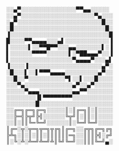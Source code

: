 ░░▄▀░░░░░░░░░░░░░░░▀▀▄▄░░░░░
░░▄▀░░░░░░░░░░░░░░░░░░░░▀▄░░░
░▄▀░░░░░░░░░░░░░░░░░░░░░░░█░░
░█░░░░░░░░░░░░░░░░░░░░░░░░░█░
▐░░░░░░░░░░░░░░░░░░░░░░░░░░░█
█░░░░▀▀▄▄▄▄░░░▄▌░░░░░░░░░░░░▐
▌░░░░░▌░░▀▀█▀▀░░░▄▄░░░░░░░▌░▐
▌░░░░░░▀▀▀▀░░░░░░▌░▀██▄▄▄▀░░▐
▌░░░░░░░░░░░░░░░░░▀▄▄▄▄▀░░░▄▌
▐░░░░▐░░░░░░░░░░░░░░░░░░░░▄▀░
░█░░░▌░░▌▀▀▀▄▄▄▄░░░░░░░░░▄▀░░
░░█░░▀░░░░░░░░░░▀▌░░▌░░░█░░░░
░░░▀▄░░░░░░░░░░░░░▄▀░░▄▀░░░░░
░░░░░▀▄▄▄░░░░░░░░░▄▄▀▀░░░░░░░
░░░░░░░░▐▌▀▀▀▀▀▀▀▀░░░░░░░░░░░
░░░░░░░░█░░░░░░░░░░░░░░░░░░░░
░░╔═╗╔═╗╔═╗░░░░░║░║╔═╗║░║░░░░
░░╠═╣╠╦╝╠╣░░░░░░╚╦╝║░║║░║░░░░
░░║░║║╚═╚═╝░░░░░░║░╚═╝╚═╝░░░░
║╔═░╦░╦═╗╦═╗╦╔╗║╔═╗░░╔╦╗╔═╗╔╗
╠╩╗░║░║░║║░║║║║║║═╗░░║║║╠╣░╔╝
║░╚░╩░╩═╝╩═╝╩║╚╝╚═╝░░║║║╚═╝▄░
